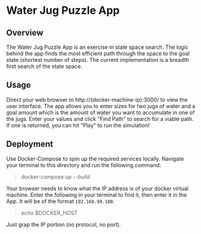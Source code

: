 # Water Jug Puzzle App

## Overview

The Water Jug Puzzle App is an exercise in state space search. The logic behind the app finds the most efficient path through the space to the goal state (shortest number of steps). The current implementation is a breadth first search of the state space.

## Usage

Direct your web browser to http://{docker-machine-ip}:3000/ to view the user interface. The app allows you to enter sizes for two jugs of water and a goal amount which is the amount of water you want to accumulate in one of the jugs. Enter your values and click "Find Path" to search for a viable path. If one is returned, you can hit "Play" to run the simulation!

## Deployment

Use Docker-Compose to spin up the required services locally. Navigate your terminal to this directory and run the following command:

> docker-compose up --build

Your browser needs to know what the IP address is of your docker virtual machine. Enter the following in your terminal to find it, then enter it in the App. It will be of the format `192.168.99.100`.

> echo $DOCKER_HOST

Just grap the IP portion (no protocol, no port).
